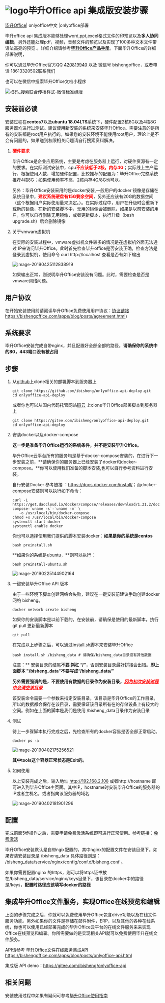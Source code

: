 

# ![logo](https://bisheng-public.oss-cn-zhangjiakou.aliyuncs.com/resource/favicon.ico)毕升Office api 集成版安装步骤

[毕升Office](https://bishengoffice.com)| onlyoffice中文 |onlyoffice部署

毕升office api 集成版本能够处理word,ppt,excel格式文件的印预览以及**多人协同编辑**，另外还能处理pdf，视频，音频文件的预览以及实现了100多种文本文件带语法高亮的预览 。详细介绍请参考[**毕升Office产品手册**](https://bishengoffice.com)。下面毕升Office的详细部署说明，

你可以通过毕升Office官方QQ [420819940](tencent://AddContact/?fromId=45&fromSubId=1&subcmd=all&uin=420819940&website=www.oicqzone.com) 以及 微信号 bishengoffice，或者电话 18613320502联系我们

也可以在微信中搜索毕升Office文档小程序

![扫码_搜索联合传播样式-微信标准绿版](https://bisheng-public.nodoc.cn/resource/扫码_搜索联合传播样式-微信标准绿版.png)

## 

## 安装前必读

安装过程在**centos7**以及**ubuntu 18.04LTS**系统下，硬件配置2核8G以及4核8G服务器均进行过测试。建议使用新安装的系统来安装毕升Office。需要注意的是所有的安装都是root用户执行的。如果您的安装环境不能使用root用户，理论上是不会有问题的，如果碰到权限相关问题请自行搜索资料解决。

1. <span style="color:red;font-weight:bold;">硬件要求</span>

   毕升Office是企业应用系统，主要是考虑在服务器上运行，对硬件资源有一定的要求。在实际测试安装中，cpu<span style="color:red;font-weight:bold;">不应该低于2核，内存4G</span>；实际线上生产运行，根据使用人数，增加硬件配置，比较推荐的配置为：毕升Office完整系统推荐4核8G；如果使用频率不高，2核内存4G/8G也可以。

   另外：毕升Office安装采用的是docker安装,一般用户的docker 镜像是存储在系统目录中，<span style="color:red;font-weight:bold;">建议系统硬盘有15G剩余空间</span>，另外还应该有20G的数据空间（这个根据用户实际使用量来决定。）。在实际过程中，用户在升级时会重新下载新的镜像，在新的安装脚本中，无用的镜像会被删除，如果是以前安装的用户，你可以自行删除无用镜像，或者更新脚本，执行升级（bash upgrade.sh）后会删除镜像

2. 关于vmware虚拟机

   在实际的安装过程中，vmware虚拟机文件较多的情况是在虚拟机外面无法通过 IP来访问毕升Office。此时首先检查毕升office是否安装正确，检查方法是登录到虚拟机，使用命令 curl http://localhost 查看是否有如下输出

   ![image-20190425112838919](https://bisheng-public.nodoc.cn/resource/image-20190425112838919.png)

   如果输出正常，则说明毕升Office安装没有问题。此时，需要检查是否是vmware网络问题。

## 用户协议

在开始安装使用前请阅读毕升Office免费使用用户协议：[协议链接](https://bishengoffice.com/apps/blog/posts/agreement.html)https://bishengoffice.com/apps/blog/posts/agreement.html)

## 系统要求

毕升Office安装完成自带nginx，并且配置好全部全部的路径。**请确保你的系统中的80，443端口没有被占用**

## 步骤

1. 从[github](https://github.com/ibisheng/deploy.git)上clone相关的部署脚本到服务器上

   ```shell
   git clone https://github.com/ibisheng/onlyoffice-api-deploy.git
   cd onlyoffice-api-deploy
   ```

   或者你也可以从国内代码托管网站[码云](https://gitee.com/ibisheng) 上clone毕升Office部署脚本到服务器上

   ```
   git clone https://gitee.com/ibisheng/onlyoffice-api-deploy.git
   cd onlyoffice-api-deploy
   ```

2. 安装docker以及docker-compose

   **这一步是准备毕升Office运行的系统条件，并不是安装毕升Office。**

   毕升Office云平台所有的服务均是基于docker-compose安装的，在进行下一步安装之前，**请确保你的服务器上已经安装了docker和docker-compose。**你可以使用我们准备的脚本安装,也可以自行参考资料进行安装。

   自行安装Docker 参考链接 ：<https://docs.docker.com/install/>；而docker-compose安装则可以执行如下命令：

   ```shell
   curl -L https://get.daocloud.io/docker/compose/releases/download/1.21.2/docker-compose-`uname -s`-`uname -m` \
      -o /usr/local/bin/docker-compose
   chmod +x /usr/local/bin/docker-compose
   systemctl start docker
   systemctl enable docker
   ```

   你也可以选择使用我们提供的脚本安装docker：**如果是你的系统是centos**

   ```shell
   bash preinstall.sh
   ```

   **如果你的系统是ubuntu，**则可以执行：

   ```shell
   bash preinstall-ubuntu.sh
   ```

   

   ![image-20190225144902164](https://bisheng-public.oss-cn-zhangjiakou.aliyuncs.com/resource/docker-version.png)

3. 一键安装毕升Office API 版本

   由于一些环境下脚本创建网络会失败，建议在一键安装前建议手动创建docker 网络 bisheng。

   ```shell
   docker network create bisheng
   ```

   如果你的安装脚本是以前下载的，在安装前，请确保是使用的最新脚本，执行git pull 更新最新脚本

   ```shell
   git pull
   ```

   在完成以上步骤之后，可以通过install.sh脚本来安装毕升Office

   ```shell
   bash install.sh /bisheng_data # 请确保/bisheng_data目录没有其他数据
   ```

   注意：** 安装目录的结尾**不要 斜杠 “/”**，否则安装目录最好拼接会出错。**即上面脚本 "/bisheng_data"不要写成“/bisheng_data/”**

   **另外需要强调的是，不要使用有数据的目录作为安装目录，<span style="color: red;">*<u>因为初次安装过程中会清空该目录</u>*</span>**

   该安装命令需要一个参数来指定安装目录，该目录是毕升Office的工作目录，所以的数据都会保存在该目录，需要保证该目录所有在的存储设备上有较大的空间。例如在上面的脚本是我们是使用 /bisheng_data目录作为安装目录

4. 测试

   待上一步骤脚本执行完成之后，先检查所有的docker容易是否全部正常启动。

   ```shell
   docker ps -a
   ```

   ![image-20190402175256521](https://bisheng-public.oss-cn-zhangjiakou.aliyuncs.com/resource/image-20190402175256521.png)

   **其中tools这个容器正常状态是Exit的。**

5. 如何使用

   以上安装完成之后，输入地址 http://192.168.2.108 或者http://hostname  即可进入到毕升Office主页面。其中IP，hostname时安装毕升Office的服务器的IP或者主机名，或者指向该服务器的域名

   ![image-20190402181901296](https://bisheng-public.oss-cn-zhangjiakou.aliyuncs.com/resource/image-20190402181901296.png)




## 配置

完成前面5步操作之后，需要申请免费激活系统即可进行正常使用。参考链接：[免费激活](https://bishengoffice.com/apps/blog/posts/license.html)

毕升Office安装默认是自带ngix配置的，其中nginx的配置文件在安装目录下。如果安装安装目录是 /bisheng_data 具体路径则是： /bisheng_data/service/nginx/config/conf.d/bisheng.conf 。

如果你需要配置nginx 的https，则可以将https证书放在/bisheng_data/service/nginx/keys目录下，该目录在docker中的路径是/keys，**配置时路径应该填写docker的路径**

## 集成毕升Office文件服务，实现Office在线预览和编辑

上面的步骤完成之后，你就可以免费使用毕升Office包含drive功能以及在线文件服务功能。另外如果你的文件是存储在邮件附件，ERP，以及其他的各种在线系统，你也可以使用已经部署完成的毕升Office云平台的在线文件服务来来实现Office在线预览和编辑。你所需要做的是实现相关API就可以免费使用毕升在线文件服务。

API请参考 [毕升Office文件在线服务集成API](https://bishengoffice.com/apps/blog/posts/onlyoffice-api.html) https://bishengoffice.com/apps/blog/posts/onlyoffice-api.html

集成版 API demo：<https://gitee.com/ibisheng/onlyoffice-api>

## 相关问题

安装使用过程中如果有疑问可参考[毕升Office使用指南](https://bishengoffice.com/apps/blog/posts/guide.html)

